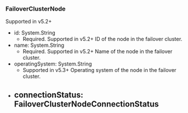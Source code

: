 ### FailoverClusterNode
Supported in v5.2+

- id: System.String
  - Required. Supported in v5.2+
  ID of the node in the failover cluster.
- name: System.String
  - Required. Supported in v5.2+
  Name of the node in the failover cluster.
- operatingSystem: System.String
  - Supported in v5.3+
  Operating system of the node in the failover cluster.
- connectionStatus: FailoverClusterNodeConnectionStatus
  - 
